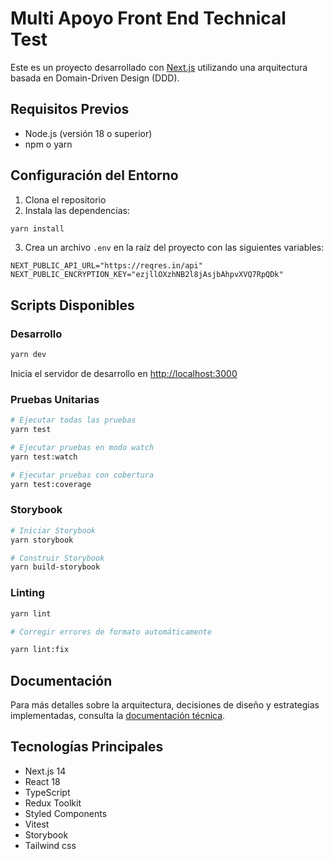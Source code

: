 # Multi Apoyo Front End Technical Test

Este es un proyecto desarrollado con [Next.js](https://nextjs.org) utilizando una arquitectura basada en Domain-Driven Design (DDD).

## Requisitos Previos

- Node.js (versión 18 o superior)
- npm o yarn

## Configuración del Entorno

1. Clona el repositorio
2. Instala las dependencias:
```bash
yarn install
```

3. Crea un archivo `.env` en la raíz del proyecto con las siguientes variables:
```env
NEXT_PUBLIC_API_URL="https://reqres.in/api"
NEXT_PUBLIC_ENCRYPTION_KEY="ezjllOXzhNB2l8jAsjbAhpvXVQ7RpQDk"
```

## Scripts Disponibles

### Desarrollo
```bash
yarn dev
```
Inicia el servidor de desarrollo en [http://localhost:3000](http://localhost:3000)

### Pruebas Unitarias
```bash
# Ejecutar todas las pruebas
yarn test

# Ejecutar pruebas en modo watch
yarn test:watch

# Ejecutar pruebas con cobertura
yarn test:coverage
```

### Storybook
```bash
# Iniciar Storybook
yarn storybook

# Construir Storybook
yarn build-storybook
```

### Linting
```bash
yarn lint

# Corregir errores de formato automáticamente

yarn lint:fix
```

## Documentación

Para más detalles sobre la arquitectura, decisiones de diseño y estrategias implementadas, consulta la [documentación técnica](https://docs.google.com/document/d/1Aklxm3mtinLMibq8v-KjJ3ovYTHOvfOvFxfOPn04Kt4/edit?usp=sharing).

## Tecnologías Principales

- Next.js 14
- React 18
- TypeScript
- Redux Toolkit
- Styled Components
- Vitest
- Storybook
- Tailwind css
